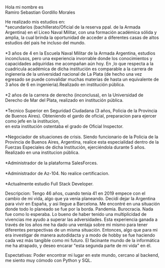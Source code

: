 Hola mi nombre es <br>Ramiro Sebastian Gordillo Morales</br>

He realizado mis estudios en:
                        <br>*secundarios (bachillerato/Oficial de la reserva ppal. de la Armada Argentina) en el Liceo Naval Militar, con una formación académica sólida y amplia, la cual brinda la oportunidad de 
                              acceder a diferentes casas de altos estudios del pais he incluso del mundo.</br> 
                        <br>*3 años de 4 en la Escuela Naval Militar de la Armada Argentina, estudios inconclusos, pero una experiencia invorrable donde los conocimientos y capacidades adquiridas me acompañan aún 
                            hoy. En ,lo que respecta a la cuadricula académica de dicha institución es comparable a la carrera de ingieneria de la universidad nacional de La Plata (de hecho una vez egresado se                                  puede convalidar muchas materias de hasta un equivalente de 3 años de 6 en ingenieria).Realizado en institución pública.</br>
                        <br>*2 años de la carrera de derecho (inconclusa), en la Universidad de Derecho de Mar del Plata, realizado en institución pública.</br> 
                        <br>*Tecnico Superior en Seguridad Ciudadana (3 años, Policia de la Provincia de Buenos Aires). Obteniendo el gardo de oficial, preparacion para ejercer como jefe en la institucion,       
                            en esta institución ostentaba el grado de Oficial Inspector.</br>
                        <br>*Negociador de situaciones de crisis. Siendo funcionario de la Policia de la Provincia de Buenos Aires, Argentina, realice esta especialidad dentro de la Fuerzas Especiales de dicha                                  Institución, ejerciéndola durante 5 años. Realizado en una institucion pública.</br>
                            <br>*Administrador de la plataforma SalesForces.</br>
                            <br>*Administrador de Az-104. No realice certificacion.</br>
                            <br>*Actualmente estudio Full Stack Developer.</br>

Descripcion:
            Tengo 46 años, cuando tenia 41 en 2019 empece con el cambio de mi vida, algo que ya venia planeando. Decidi dejar la Argentina para vivir en España, y asi llegue a Barcelona. Me encontré en una situación donde todo lo planeado se fue por la borda. Pandemia. Burocracia. Nada fue como lo esperaba. Lo bueno de haber tenido una multiplicidad de vivencias me ayudo a superar las adversidades. Esta experiencia ganada a través de los años me ha dado una ventaja sobre mi mismo para tener diferentes perspectivas de un misma situación. Entonces, algo que para mi era investigar de manera autodidacta y a modo de hobby se fue haciendo cada vez más tangible como mi futuro. El facinante mundo de la informática me ha atrapado, y deseo encarar "esta segunda parte de mi vida" en él.

Espectativas:
            Poder encontrar mi lugar en este mundo, cercano al backend, me siento muy cómodo con Python y SQL.


